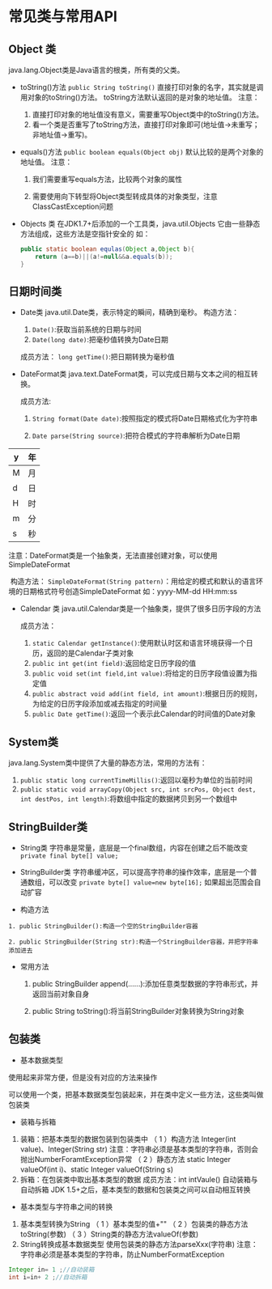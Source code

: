 # 常⻅类与常用API

## Object 类

java.lang.Object类是Java语言的根类，所有类的父类。

- toString()方法
  `public String toString()`
  直接打印对象的名字，其实就是调用对象的toString()方法。
  toString方法默认返回的是对象的地址值。
  注意：
  1.  直接打印对象的地址值没有意义，需要重写Object类中的toString()方法。
  2.  看一个类是否重写了toString方法，直接打印对象即可(地址值->未重写；非地址值->重写)。
- equals()方法
  `public boolean equals(Object obj)`
  默认比较的是两个对象的地址值。
  注意：
  	1. 我们需要重写equals方法，比较两个对象的属性
  
   	2. 需要使用向下转型将Object类型转成具体的对象类型，注意ClassCastException问题
- Objects 类
  在JDK1.7+后添加的一个工具类，java.util.Objects
  它由一些静态方法组成，这些方法是空指针安全的
  如：

  ```java
  public static boolean equlas(Object a,Object b){
      return (a==b)||(a!=null&&a.equals(b));
  }
  ```

  

## 日期时间类


- Date类
java.util.Date类，表示特定的瞬间，精确到毫秒。
	构造方法：
	1. `Date()`:获取当前系统的日期与时间
	2. `Date(long date)`:把毫秒值转换为Date日期
	
	成员方法：
		  `long getTime()`:把日期转换为毫秒值
	
- DateFormat类
    java.text.DateFormat类，可以完成日期与文本之间的相互转换。

    成员方法:

    1. `String format(Date date)`:按照指定的模式将Date日期格式化为字符串

    2. `Date parse(String source)`:把符合模式的字符串解析为Date日期

    

| y    | 年   |
| ---- | ---- |
| M    | 月   |
| d    | 日   |
| H    | 时   |
| m    | 分   |
| s    | 秒   |



注意：DateFormat类是一个抽象类，无法直接创建对象，可以使用SimpleDateFormat

​	构造方法：
​	`SimpleDateFormat(String pattern)`：用给定的模式和默认的语言环境的日期格式符号创造SimpleDateFormat
如：yyyy-MM-dd HH:mm:ss

-   Calendar 类
    java.util.Calendar类是一个抽象类，提供了很多日历字段的方法
    
	成员方法：
	
	1. `static Calendar getInstance()`:使用默认时区和语言环境获得一个日历，返回的是Calendar子类对象
	2. `public int get(int field)`:返回给定日历字段的值
	3. `public void set(int field,int value)`:将给定的日历字段值设置为指定值
	4. `public abstract void add(int field, int amount)`:根据日历的规则，为给定的日历字段添加或减去指定的时间量
	5. `public Date getTime()`:返回一个表示此Calendar的时间值的Date对象

## System类

java.lang.System类中提供了大量的静态方法，常用的方法有：


1. `public static long currentTimeMillis()`:返回以毫秒为单位的当前时间
2. `public static void arrayCopy(Object src, int srcPos, Object dest, int destPos, int length)`:将数组中指定的数据拷⻉到另一个数组中

## StringBuilder类

-   String类
    字符串是常量，底层是一个final数组，内容在创建之后不能改变
    `private final byte[] value;`
    
-   StringBuilder类
    字符串缓冲区，可以提高字符串的操作效率，底层是一个普通数组，可以改变
    `private byte[] value=new byte[16];`
    如果超出范围会自动扩容

-    构造方法

    1. public StringBuilder():构造一个空的StringBuilder容器

    2. public StringBuilder(String str):构造一个StringBuilder容器，并把字符串添加进去  

-    常用方法

     1.  public StringBuilder append(......):添加任意类型数据的字符串形式，并返回当前对象自身

     2. public String toString():将当前StringBuilder对象转换为String对象

   

## 包装类

- 基本数据类型

使用起来非常方便，但是没有对应的方法来操作

可以使用一个类，把基本数据类型包装起来，并在类中定义一些方法，这些类叫做包装类

- 装箱与拆箱
 1. 装箱：把基本类型的数据包装到包装类中
（ 1 ）构造方法
Integer(int value)、Integer(String str)
注意：字符串必须是基本类型的字符串，否则会抛出NumberForamtException异常
（ 2 ）静态方法
static Integer valueOf(int i)、static Integer valueOf(String s)
2. 拆箱：在包装类中取出基本类型的数据
成员方法：int intVaule()
自动装箱与自动拆箱
JDK 1.5+之后，基本类型的数据和包装类之间可以自动相互转换

- 基本类型与字符串之间的转换
1. 基本类型转换为String
（ 1 ）基本类型的值+""
（ 2 ）包装类的静态方法toString(参数)
（ 3 ）String类的静态方法valueOf(参数)
2. String转换成基本数据类型
使用包装类的静态方法parseXxx(字符串)
注意：字符串必须是基本类型的字符串，防止NumberFormatException


```java
Integer in= 1 ;//自动装箱
int i=in+ 2 ;//自动拆箱
```
